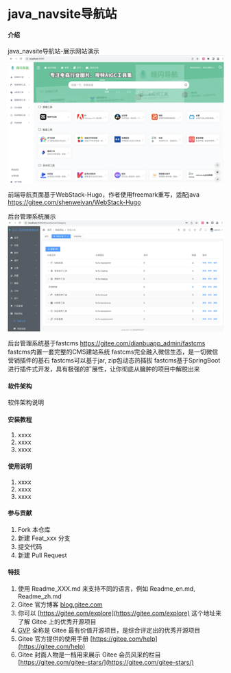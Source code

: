 # java_navsite导航站

#### 介绍
java_navsite导航站-展示网站演示
![输入图片说明](%E5%B1%8F%E5%B9%95%E5%BF%AB%E7%85%A7%202024-07-29%20%E4%B8%8A%E5%8D%8810.03.20.png)

前端导航页面基于WebStack-Hugo，作者使用freemark重写，适配java
https://gitee.com/shenweiyan/WebStack-Hugo

后台管理系统展示
![输入图片说明](%E5%B1%8F%E5%B9%95%E5%BF%AB%E7%85%A7%202024-07-29%20%E4%B8%8A%E5%8D%8810.15.34.png)


后台管理系统基于fastcms
https://gitee.com/dianbuapp_admin/fastcms
fastcms内置一套完整的CMS建站系统
fastcms完全融入微信生态，是一切微信营销插件的基石
fastcms可以基于jar, zip包动态热插拔
fastcms基于SpringBoot进行插件式开发，具有极强的扩展性，让你彻底从臃肿的项目中解脱出来

#### 软件架构
软件架构说明


#### 安装教程

1.  xxxx
2.  xxxx
3.  xxxx

#### 使用说明

1.  xxxx
2.  xxxx
3.  xxxx

#### 参与贡献

1.  Fork 本仓库
2.  新建 Feat_xxx 分支
3.  提交代码
4.  新建 Pull Request


#### 特技

1.  使用 Readme\_XXX.md 来支持不同的语言，例如 Readme\_en.md, Readme\_zh.md
2.  Gitee 官方博客 [blog.gitee.com](https://blog.gitee.com)
3.  你可以 [https://gitee.com/explore](https://gitee.com/explore) 这个地址来了解 Gitee 上的优秀开源项目
4.  [GVP](https://gitee.com/gvp) 全称是 Gitee 最有价值开源项目，是综合评定出的优秀开源项目
5.  Gitee 官方提供的使用手册 [https://gitee.com/help](https://gitee.com/help)
6.  Gitee 封面人物是一档用来展示 Gitee 会员风采的栏目 [https://gitee.com/gitee-stars/](https://gitee.com/gitee-stars/)
